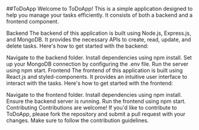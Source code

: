 ##ToDoApp
Welcome to ToDoApp! This is a simple application designed to help you manage your tasks efficiently. It consists of both a backend and a frontend component.

Backend
The backend of this application is built using Node.js, Express.js, and MongoDB. It provides the necessary APIs to create, read, update, and delete tasks. Here's how to get started with the backend:

Navigate to the backend folder.
Install dependencies using npm install.
Set up your MongoDB connection by configuring the .env file.
Run the server using npm start.
Frontend
The frontend of this application is built using React.js and styled-components. It provides an intuitive user interface to interact with the tasks. Here's how to get started with the frontend:

Navigate to the frontend folder.
Install dependencies using npm install.
Ensure the backend server is running.
Run the frontend using npm start.
Contributing
Contributions are welcome! If you'd like to contribute to ToDoApp, please fork the repository and submit a pull request with your changes. Make sure to follow the contribution guidelines.
